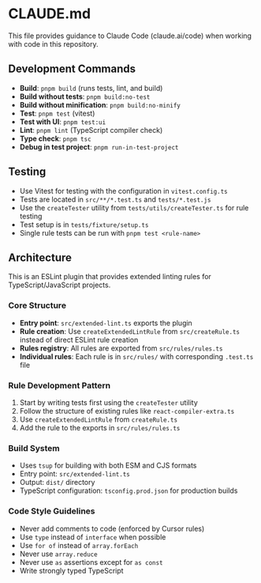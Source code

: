 # CLAUDE.md

This file provides guidance to Claude Code (claude.ai/code) when working with code in this repository.

## Development Commands

- **Build**: `pnpm build` (runs tests, lint, and build)
- **Build without tests**: `pnpm build:no-test`
- **Build without minification**: `pnpm build:no-minify`
- **Test**: `pnpm test` (vitest)
- **Test with UI**: `pnpm test:ui`
- **Lint**: `pnpm lint` (TypeScript compiler check)
- **Type check**: `pnpm tsc`
- **Debug in test project**: `pnpm run-in-test-project`

## Testing

- Use Vitest for testing with the configuration in `vitest.config.ts`
- Tests are located in `src/**/*.test.ts` and `tests/*.test.js`
- Use the `createTester` utility from `tests/utils/createTester.ts` for rule testing
- Test setup is in `tests/fixture/setup.ts`
- Single rule tests can be run with `pnpm test <rule-name>`

## Architecture

This is an ESLint plugin that provides extended linting rules for TypeScript/JavaScript projects.

### Core Structure

- **Entry point**: `src/extended-lint.ts` exports the plugin
- **Rule creation**: Use `createExtendedLintRule` from `src/createRule.ts` instead of direct ESLint rule creation
- **Rules registry**: All rules are exported from `src/rules/rules.ts`
- **Individual rules**: Each rule is in `src/rules/` with corresponding `.test.ts` file

### Rule Development Pattern

1. Start by writing tests first using the `createTester` utility
2. Follow the structure of existing rules like `react-compiler-extra.ts`
3. Use `createExtendedLintRule` from `createRule.ts`
4. Add the rule to the exports in `src/rules/rules.ts`

### Build System

- Uses `tsup` for building with both ESM and CJS formats
- Entry point: `src/extended-lint.ts`
- Output: `dist/` directory
- TypeScript configuration: `tsconfig.prod.json` for production builds

### Code Style Guidelines

- Never add comments to code (enforced by Cursor rules)
- Use `type` instead of `interface` when possible
- Use `for of` instead of `array.forEach`
- Never use `array.reduce`
- Never use `as` assertions except for `as const`
- Write strongly typed TypeScript